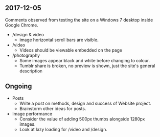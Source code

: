 ## 2017-12-05
Comments observed from testing the site on a Windows 7 desktop inside Google Chrome.
* /design & video
  * image horizontal scroll bars are visible.
* /video
  * Videos should be viewable embedded on the page
* /photography
    * Some images appear black and white before changing to colour.
    * Tumblr share is broken, no preview is shown, just the site's general description

## Ongoing
* Posts
  * Write a post on methods, design and success of Website project.
  * Brainstorm other ideas for posts.
* Image performance
  * Consider the value of adding 500px thumbs alongside 1280px images.
  * Look at lazy loading for /video and /design.
